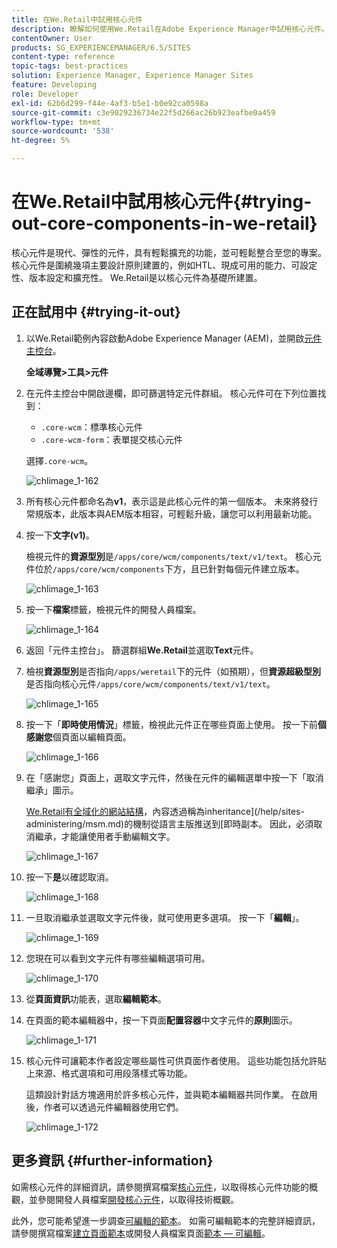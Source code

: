 ```yaml
---
title: 在We.Retail中試用核心元件
description: 瞭解如何使用We.Retail在Adobe Experience Manager中試用核心元件。
contentOwner: User
products: SG_EXPERIENCEMANAGER/6.5/SITES
content-type: reference
topic-tags: best-practices
solution: Experience Manager, Experience Manager Sites
feature: Developing
role: Developer
exl-id: 62b6d299-f44e-4af3-b5e1-b0e92ca0598a
source-git-commit: c3e9029236734e22f5d266ac26b923eafbe0a459
workflow-type: tm+mt
source-wordcount: '538'
ht-degree: 5%

---
```


# 在We.Retail中試用核心元件{#trying-out-core-components-in-we-retail}

核心元件是現代、彈性的元件，具有輕鬆擴充的功能，並可輕鬆整合至您的專案。 核心元件是圍繞幾項主要設計原則建置的，例如HTL、現成可用的能力、可設定性、版本設定和擴充性。 We.Retail是以核心元件為基礎所建置。

## 正在試用中 {#trying-it-out}

1. 以We.Retail範例內容啟動Adobe Experience Manager (AEM)，並開啟[元件主控台](/help/sites-authoring/default-components-console.md)。

   **全域導覽>工具>元件**

1. 在元件主控台中開啟邊欄，即可篩選特定元件群組。 核心元件可在下列位置找到：

   * `.core-wcm`：標準核心元件
   * `.core-wcm-form`：表單提交核心元件

   選擇`.core-wcm`。

   ![chlimage_1-162](assets/chlimage_1-162.png)

1. 所有核心元件都命名為&#x200B;**v1**，表示這是此核心元件的第一個版本。 未來將發行常規版本，此版本與AEM版本相容，可輕鬆升級，讓您可以利用最新功能。
1. 按一下&#x200B;**文字(v1)**。

   檢視元件的&#x200B;**資源型別**&#x200B;是`/apps/core/wcm/components/text/v1/text`。 核心元件位於`/apps/core/wcm/components`下方，且已針對每個元件建立版本。

   ![chlimage_1-163](assets/chlimage_1-163.png)

1. 按一下&#x200B;**檔案**&#x200B;標籤，檢視元件的開發人員檔案。

   ![chlimage_1-164](assets/chlimage_1-164.png)

1. 返回「元件主控台」。 篩選群組&#x200B;**We.Retail**&#x200B;並選取&#x200B;**Text**&#x200B;元件。
1. 檢視&#x200B;**資源型別**&#x200B;是否指向`/apps/weretail`下的元件（如預期），但&#x200B;**資源超級型別**&#x200B;是否指向核心元件`/apps/core/wcm/components/text/v1/text`。

   ![chlimage_1-165](assets/chlimage_1-165.png)

1. 按一下「**即時使用情況**」標籤，檢視此元件正在哪些頁面上使用。 按一下前&#x200B;**個感謝您**&#x200B;個頁面以編輯頁面。

   ![chlimage_1-166](assets/chlimage_1-166.png)

1. 在「感謝您」頁面上，選取文字元件，然後在元件的編輯選單中按一下「取消繼承」圖示。

   [We.Retail有全域化的網站結構](/help/sites-developing/we-retail-globalized-site-structure.md)，內容透過稱為inheritance](/help/sites-administering/msm.md)的機制從語言主版推送到[即時副本。 因此，必須取消繼承，才能讓使用者手動編輯文字。

   ![chlimage_1-167](assets/chlimage_1-167.png)

1. 按一下&#x200B;**是**&#x200B;以確認取消。

   ![chlimage_1-168](assets/chlimage_1-168.png)

1. 一旦取消繼承並選取文字元件後，就可使用更多選項。 按一下「**編輯**」。

   ![chlimage_1-169](assets/chlimage_1-169.png)

1. 您現在可以看到文字元件有哪些編輯選項可用。

   ![chlimage_1-170](assets/chlimage_1-170.png)

1. 從&#x200B;**頁面資訊**&#x200B;功能表，選取&#x200B;**編輯範本**。
1. 在頁面的範本編輯器中，按一下頁面&#x200B;**配置容器**&#x200B;中文字元件的&#x200B;**原則**&#x200B;圖示。

   ![chlimage_1-171](assets/chlimage_1-171.png)

1. 核心元件可讓範本作者設定哪些屬性可供頁面作者使用。 這些功能包括允許貼上來源、格式選項和可用段落樣式等功能。

   這類設計對話方塊適用於許多核心元件，並與範本編輯器共同作業。 在啟用後，作者可以透過元件編輯器使用它們。

   ![chlimage_1-172](assets/chlimage_1-172.png)

## 更多資訊 {#further-information}

如需核心元件的詳細資訊，請參閱撰寫檔案[核心元件](https://experienceleague.adobe.com/docs/experience-manager-core-components/using/introduction.html?lang=zh-hant)，以取得核心元件功能的概觀，並參閱開發人員檔案[開發核心元件](https://experienceleague.adobe.com/docs/experience-manager-core-components/using/developing/overview.html)，以取得技術概觀。

此外，您可能希望進一步調查[可編輯的範本](/help/sites-developing/we-retail-editable-templates.md)。 如需可編輯範本的完整詳細資訊，請參閱撰寫檔案[建立頁面範本](/help/sites-authoring/templates.md)或開發人員檔案頁面[範本 — 可編輯](/help/sites-developing/page-templates-editable.md)。
